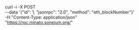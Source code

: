 curl -i -X POST \
  --data '{"id": 1, "jsonrpc": "2.0", "method": "eth_blockNumber"}' \
  -H "Content-Type: application/json" \
  "https://rpc.minato.soneium.org/"
